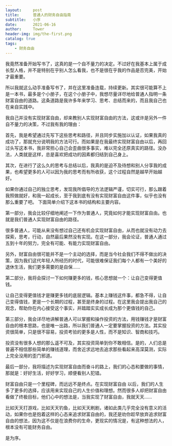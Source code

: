 ```yaml
---
layout:     post
title:      普通人的财务自由指南
subtitle:   小序
date:       2021-06-16
author:     Tower
header-img: img/the-first.png
catalog: true
tags:
    - 财务自由
---
```


我竟然准备开始写书了，这真的是一个自不量力的决定。不过好在我基本上属于成长型人格，并不是特别在乎别人怎么看我，也不是很在乎我的作品是否完美，开始才最重要。

所以我就这么动手准备写书了，并在这里准备连载，持续更新。其实很可能算不上是一本书，最多是个小册子，在这个小册子中，我想尽量详尽地给普通人指明一条财富自由的道路。这条道路是我许多年来学习、思考、总结而来的，而且我自己也在亲自实践中。

我自己并没有实现财富自由，却来教别人实现财富自由的方法，这或许是另外一件自不量力的决策，不过我有我的理由：

首先，我是希望通过先写下这些思考和路径，并且同步实施加以认证，如果我真的成功了，那就充分说明我的方法可行。而如果是在我最终实现财富自由以后，再回过头写这本书，我非常担心自己会歪曲很多事实，难以完全还原真实的路径。没办法，人类就是这样，总是喜欢把成功的因素都归结到自己身上。

其次，在进行了这么久的思考与总结以后，我真的是迫不及待想和别人分享我的成果，也希望更多的人可以因为我的思考而有所收获，这个过程自然是越早开始越好。

如果你通过自己的独立思考，发现我所倡导的方法逻辑严谨，切实可行，那么跟着我照做就好，和我一起成长，至于我到底有没有实现财富自由这件事，似乎也没有那么重要了吧。
下面简单介绍下这本书的结构和主要内容。 

第一部分，我会比较仔细地阐述一下作为普通人，究竟如何才能实现财富自由。也就是我们普通人实现财富自由的路径。

很多普通人，可能从来没有想过自己还有机会实现财富自由，从而也就没有动力去探索，思考，行动，自然最后果然没有实现。在这一部分，我会论证，普通人通过五到十年的努力，完全有可能、有能力实现财富自由。

另外，财富自由很可能并不是一个主动的选择，而是当今社会我们不得不做出的决策，因为我们这代年轻人所经历的时代，可能很难保证我们每个人都有一个美好的退休生活，我们更多需要的是自保……

第二部分，我将会探讨一下如何赚更多的钱，核心思想就一个：让自己变得更值钱。

让自己变得更值钱才是赚更多钱的底层逻辑。基本上赚钱这件事，都急不得，让自己变得值钱，更是一个长期的过程，甚至是终身的过程。在这里我会提出我自己的观念，帮助你在内心接受这个事实，并踏踏实实成长成为那个更值钱的自己。

第三部分，我会详尽地讲解普通人可以掌握和操作投资的方法，用钱赚钱才是财富自由的根本思路，也是唯一出路，所以我们普通人一定要掌握投资的方法。其实投资很简单，只是很不容易，投资考验的更多是人性，而不是知识、智商和技巧。

投资没有很多人想的那么遥不可及，其实投资简单到你不敢相信。是的，人们总是普遍不相信那些简单的赚钱道理，而舍近求远地去追求那些看起来高深莫测，实际上完全没用的歪门邪道。

最后一部分，我将描述为实现财富自由而奋斗的路上，我们的心态和要做的事情，那就是：好好生活，好好学习，顺便看别人犯错。

财富自由只是一个里程碑，而远远不是终点。在实现财富自由 以后，我们的人生多了更多的选择，应该用来实现自己的人生价值和理想。然而很多人却把财富自由看做了终极目标，他们心中的想法是，当我实现了财富自由，我就天天……

比如天天打游戏，比如天天钓鱼，比如天天刷剧，诸如此类几乎完全没有意义的活动，如果你也是抱着这样的心态来追求财富自由的，我还是劝你趁早放弃追求财富自由的想法，因为这不仅是在浪费你的生命，更现实的情况是，有这种想法的人，根本没有可能财务自由。



是为序。
